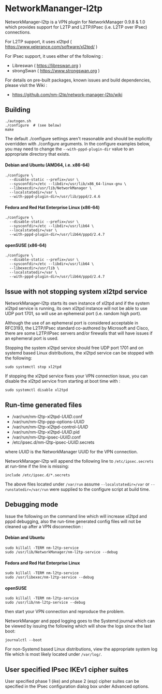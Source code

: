 # NetworkMananger-l2tp

NetworkManager-l2tp is a VPN plugin for NetworkManager 0.9.8 & 1.0 which
provides support for L2TP and L2TP/IPsec (i.e. L2TP over IPsec) connections.

For L2TP support, it uses xl2tpd ( https://www.xelerance.com/software/xl2tpd/ )

For IPsec support, it uses either of the following :
* Libreswan ( https://libreswan.org ) 
* strongSwan ( https://www.strongswan.org )

For details on pre-built packages, known issues and build dependencies,
please visit the Wiki :
* https://github.com/nm-l2tp/network-manager-l2tp/wiki

## Building

    ./autogen.sh
    ./configure  # (see below)
    make

The default ./configure settings aren't reasonable and should be explicitly
overridden with ./configure arguments. In the configure examples below, you
may need to change the `--with-pppd-plugin-dir` value to an appropriate
directory that exists.

#### Debian and Ubuntu (AMD64, i.e. x86-64)

    ./configure \
      --disable-static --prefix=/usr \
      --sysconfdir=/etc --libdir=/usr/lib/x86_64-linux-gnu \
      --libexecdir=/usr/lib/NetworkManager \
      --localstatedir=/var \
      --with-pppd-plugin-dir=/usr/lib/pppd/2.4.6

#### Fedora and Red Hat Enterprise Linux (x86-64)

    ./configure \
      --disable-static --prefix=/usr \
      --sysconfdir=/etc --libdir=/usr/lib64 \
      --localstatedir=/var \
      --with-pppd-plugin-dir=/usr/lib64/pppd/2.4.7

#### openSUSE (x86-64)

    ./configure \
      --disable-static --prefix=/usr \
      --sysconfdir=/etc --libdir=/usr/lib64 \
      --libexecdir=/usr/lib \
      --localstatedir=/var \
      --with-pppd-plugin-dir=/usr/lib64/pppd/2.4.7

## Issue with not stopping system xl2tpd service

NetworkManager-l2tp starts its own instance of xl2tpd and if the system xl2tpd
service is running, its own xl2tpd instance will not be able to use UDP port
1701, so will use an ephemeral port (i.e. random high port).

Although the use of an ephemeral port is considered acceptable in RFC3193, the
L2TP/IPsec standard co-authored by Microsoft and Cisco, there are some
L2TP/IPsec servers and/or firewalls that will have issues if an ephemeral port
is used.

Stopping the system xl2tpd service should free UDP port 1701 and on systemd
based Linux distributions, the xl2tpd service can be stopped with the
following:

    sudo systemctl stop xl2tpd

If stopping the xl2tpd service fixes your VPN connection issue, you can
disable the xl2tpd service from starting at boot time with :

    sudo systemctl disable xl2tpd

## Run-time generated files

* /var/run/nm-l2tp-xl2tpd-_UUID_.conf
* /var/run/nm-l2tp-ppp-options-_UUID_
* /var/run/nm-l2tp-xl2tpd-control-_UUID_
* /var/run/nm-l2tp-xl2tpd-_UUID_.pid
* /var/run/nm-l2tp-ipsec-_UUID_.conf
* /etc/ipsec.d/nm-l2tp-ipsec-_UUID_.secrets

where _UUID_ is the NetworkManager UUID for the VPN connection.

NetworkManager-l2tp will append the following line to `/etc/ipsec.secrets` at
run-time if the line is missing:

    include /etc/ipsec.d/*.secrets

The above files located under `/var/run` assume `--localstatedir=/var` or
`--runstatedir=/var/run` were supplied to the configure script at build time.

## Debugging mode

Issue the following on the command line which will increase xl2tpd and pppd
debugging, also the run-time generated config files will not be cleaned up
after a VPN disconnection :

#### Debian and Ubuntu
    sudo killall -TERM nm-l2tp-service
    sudo /usr/lib/NetworkManager/nm-l2tp-service --debug

#### Fedora and Red Hat Enterprise Linux
    sudo killall -TERM nm-l2tp-service
    sudo /usr/libexec/nm-l2tp-service --debug

#### openSUSE
    sudo killall -TERM nm-l2tp-service
    sudo /usr/lib/nm-l2tp-service --debug

then start your VPN connection and reproduce the problem.

NetworkManager and pppd logging goes to the Systemd journal which can be viewed
by issuing the following which will show the logs since the last boot:

    journalctl --boot

For non-Systemd based Linux distributions, view the appropriate system log
file which is most likely located under `/var/log/`.

## User specified IPsec IKEv1 cipher suites

User specified phase 1 (ike) and phase 2 (esp) cipher suites can be specified
in the IPsec configuration dialog box under Advanced options.

